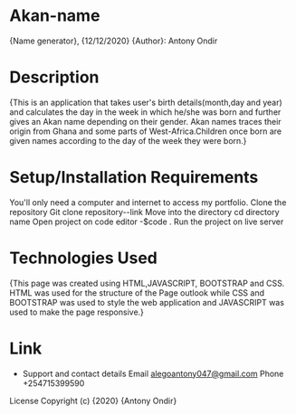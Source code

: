 # Akan-name
{Name generator}, {12/12/2020}
{Author}:
Antony Ondir

# Description
{This is an application that takes user's birth details(month,day and year) and calculates the day in the week in which he/she was born and further gives an Akan name depending on their gender. Akan names traces their origin from Ghana and some parts of West-Africa.Children once born are given names according to the day of the week they were born.}

# Setup/Installation Requirements
You'll only need a computer and internet to access my portfolio.
Clone the repository
Git clone repository--link
Move into the directory
cd directory name
Open project on code editor
-$code .
Run the project on live server
# Technologies Used
{This page was created using HTML,JAVASCRIPT, BOOTSTRAP and CSS. HTML was used for the structure of the Page outlook while CSS and BOOTSTRAP was used to style the web application and JAVASCRIPT was used to make the page responsive.}

# Link


* Support and contact details
Email alegoantony047@gmail.com Phone +254715399590

License
Copyright (c) {2020} {Antony Ondir}
